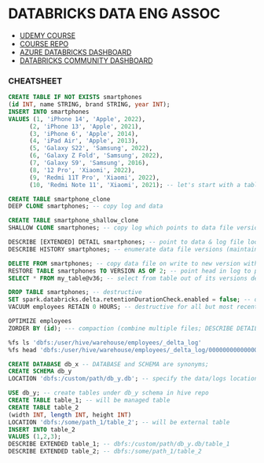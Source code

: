 # DATABRICKS DATA ENG ASSOC

- [UDEMY COURSE](https://www.udemy.com/course/databricks-certified-data-engineer-associate/learn/lecture/34742270#overview)
- [COURSE REPO](https://github.com/bronifty/Databricks-Certified-Data-Engineer-Associate)
- [AZURE DATABRICKS DASHBOARD](https://adb-2695751147948847.7.azuredatabricks.net/browse/folders/2309189472105813?o=2695751147948847)
- [DATABRICKS COMMUNITY DASHBOARD](https://community.cloud.databricks.com/?o=6687968818076754#)

### CHEATSHEET

```sql 
CREATE TABLE IF NOT EXISTS smartphones
(id INT, name STRING, brand STRING, year INT); 
INSERT INTO smartphones
VALUES (1, 'iPhone 14', 'Apple', 2022),
      (2, 'iPhone 13', 'Apple', 2021),
      (3, 'iPhone 6', 'Apple', 2014),
      (4, 'iPad Air', 'Apple', 2013),
      (5, 'Galaxy S22', 'Samsung', 2022),
      (6, 'Galaxy Z Fold', 'Samsung', 2022),
      (7, 'Galaxy S9', 'Samsung', 2016),
      (8, '12 Pro', 'Xiaomi', 2022),
      (9, 'Redmi 11T Pro', 'Xiaomi', 2022),
      (10, 'Redmi Note 11', 'Xiaomi', 2021); -- let's start with a table and some data

CREATE TABLE smartphone_clone
DEEP CLONE smartphones; -- copy log and data

CREATE TABLE smartphone_shallow_clone
SHALLOW CLONE smartphones; -- copy log which points to data file version at time of clone

DESCRIBE [EXTENDED] DETAIL smartphones; -- point to data & log file location (will show if there are multiple physical files making up a table)
DESCRIBE HISTORY smartphones; -- enumerate data file versions (maintained in log)

DELETE FROM smartphones; -- copy data file on write to new version with no data
RESTORE TABLE smartphones TO VERSION AS OF 2; -- point head in log to previous data file version
SELECT * FROM my_table@v36; -- select from table out of its versions described in history

DROP TABLE smartphones; -- destructive
SET spark.databricks.delta.retentionDurationCheck.enabled = false; -- don't do this but just for demo to clear the default retention of 1 week for vacuum
VACUUM employees RETAIN 0 HOURS; -- destructive for all but most recent data file

OPTIMIZE employees
ZORDER BY (id); --- compaction (combine multiple files; DESCRIBE DETAIL will show how many files comprise the table before and after compaction)

%fs ls 'dbfs:/user/hive/warehouse/employees/_delta_log'
%fs head 'dbfs:/user/hive/warehouse/employees/_delta_log/00000000000000000004.json'

CREATE DATABASE db_x -- DATABASE and SCHEMA are synonyms;
CREATE SCHEMA db_y
LOCATION 'dbfs:/custom/path/db_y.db'; -- specify the data/logs location

USE db_y; -- create tables under db_y schema in hive repo
CREATE TABLE table_1; -- will be managed table
CREATE TABLE table_2
(width INT, length INT, height INT)
LOCATION 'dbfs:/some/path_1/table_2'; -- will be external table
INSERT INTO table_2
VALUES (1,2,3);
DESCRIBE EXTENDED table_1; -- dbfs:/custom/path/db_y.db/table_1
DESCRIBE EXTENDED table_2; -- dbfs:/some/path_1/table_2
```

